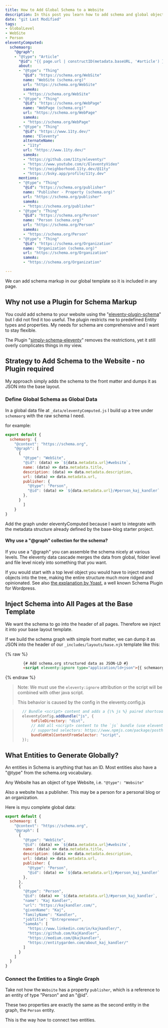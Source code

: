 ```yaml
---
title: How to Add Global Schema to a Website
description: In this post you learn how to add schema and global objects to an eleventy website.
date: "git Last Modified"
tags: 
- GlobalLevel
- WebSite
- Person
eleventyComputed:
  schemaorg:
    "@graph":
    - "@type": "Article"
      "@id": "{{ page.url | constructID(metadata.baseURL, '#article') }}"
      about:
      - "@type": "Thing"
        "@id": "https://schema.org/WebSite"
        name: "WebSite (schema.org)"
        url: "https://schema.org/WebSite"
        sameAs:
        - "https://schema.org/WebSite"
      - "@type": "Thing"
        "@id": "https://schema.org/WebPage"
        name: "WebPage (schema.org)"
        url: "https://schema.org/WebPage"
        sameAs:
        - "https://schema.org/WebPage"
      - "@type": "Thing"
        "@id": "https://www.11ty.dev/"
        name: "Eleventy"
        alternateName: 
        - "11ty"
        url: "https://www.11ty.dev/"
        sameAs:
        - "https://github.com/11ty/eleventy/"
        - "https://www.youtube.com/c/EleventyVideo"
        - "https://neighborhood.11ty.dev/@11ty"
        - "https://bsky.app/profile/11ty.dev"
      mentions:
      - "@type": "Thing"
        "@id": "https://schema.org/publisher"
        name: "Publisher - Property (schema.org)"
        url: "https://schema.org/publisher"
        sameAs:
        - "https://schema.org/publisher"
      - "@type": "Thing"
        "@id": "https://schema.org/Person"
        name: "Person (schema.org)"
        url: "https://schema.org/Person"
        sameAs:
        - "https://schema.org/Person"
      - "@type": "Thing"
        "@id": "https://schema.org/Organization"
        name: "Organization (schema.org)"
        url: "https://schema.org/Organization"
        sameAs:
        - "https://schema.org/Organization"

---
```

We can add schema markup in our global template so it is included in any page.

## Why not use a Plugin for Schema Markup

You could add schema to your website using the "[eleventy-plugin-schema](https://github.com/quasibit/eleventy-plugin-schema)" but I did not find it too useful. The plugin restricts me to predefined Entity types and properties. My needs for schema are comprehensive and I want to stay flexible.

The Plugin "[simply-schema-eleventy](https://github.com/PauTym/simply-schema-eleventy/)" removes the restrictions, yet it still overly complicates things in my view.

## Strategy to Add Schema to the Website - no Plugin required

My approach simply adds the schema to the front matter and dumps it as JSON into the base layout.

### Define Global Schema as Global Data

In a global data file at `_data/eleventyComputed.js` I build up a tree under `schemaorg` with the raw schema I need.

for example:

```js
export default {
  schemaorg: {
    "@context": "https://schema.org",
    "@graph": [
      {
        "@type": "WebSite",
        "@id": (data) => `${data.metadata.url}#website`,
        name: (data) => data.metadata.title,
        description: (data) => data.metadata.description,
        url: (data) => data.metadata.url,
        publisher: {
          "@type": "Person",
          "@id": (data) => `${data.metadata.url}/#person_kaj_kandler`
        },
      }
        ]
    }
}
```

Add the graph under eleventyComputed because I want to integrate with the metadata structure already defined by the base-blog starter project.

#### Why use a "@graph" collection for the schema?

If you use a "@graph" you can assemble the schema nicely at various levels. The eleventy data cascade merges the data from global, folder level and file level nicely into something that you want.

If you would start with a top level object you would have to inject nested objects into the tree, making the entire structure much more ridged and opinionated. See also [the explanation by Yoast](https://academy.yoast.com/app/uploads/sites/4/2020/11/2-1-the-yoast-seo-graph-structured-data-for-beginners.pdf), a well known Schema Plugin for Wordpress.

## Inject Schema into All Pages at the Base Template

We want the schema to go into the header of all pages. Therefore we inject it into your base layout template.

If we build the schema graph with simple front matter, we can dump it as JSON into the header of our `_includes/layouts/base.njk` template like this:

{% raw %}
```html
		{# Add schema.org structured data as JSON-LD #}
		<script eleventy:ignore type="application/ld+json">{{ schemaorg | dump(\t) | safe }}</script>
```
{% endraw %}

> Note: We must use the `eleventy:ignore` attribution or the script will be combined with other java script. 
> 
> This behavior is caused by the config in the eleventy.config.js

> ```js
> 	// Bundle <script> content and adds a {\% js %} paired shortcode
> 	eleventyConfig.addBundle("js", {
> 		toFileDirectory: "dist",
> 		// Add all <script> content to the `js` bundle (use eleventy:ignore to opt-out)
> 		// supported selectors: https://www.npmjs.com/package/posthtml-match-helper
> 		bundleHtmlContentFromSelector: "script",
> 	});
> ```

## What Entities to Generate Globally?

An entities in Schema is anything that has an ID. Most entities also have a "@type" from the schema.org vocabulary.

Any Website has an object of type Website, i.e. `"@type": "Website"`

Also a website has a publisher. This may be a person for a personal blog or an organization.

Here is myu complete global data:

```js
export default {
  schemaorg: {
    "@context": "https://schema.org",
    "@graph": [
      {
        "@type": "WebSite",
        "@id": (data) => `${data.metadata.url}#website`,
        name: (data) => data.metadata.title,
        description: (data) => data.metadata.description,
        url: (data) => data.metadata.url,
        publisher: {
          "@type": "Person",
          "@id": (data) => `${data.metadata.url}/#person_kaj_kandler`
        },
      },
      {
        "@type": "Person",
        "@id": (data) => `${data.metadata.url}/#person_kaj_kandler`,
        "name": "Kaj Kandler",
        "url": "https://kajkandler.com/",
        "givenName": "Kaj",
        "familyName": "Kandler",
        "jobTitle": "Entrepreneur",
        "sameAs": [
          "https://www.linkedin.com/in/kajkandler/",
          "https://github.com/KajKandler",
          "https://medium.com/@kajkandler",
          "https://entitygarden.com/about_kaj_kandler/"
        ]
      }
    ]
  }
}
```

### Connect the Entities to a Single Graph

Take not how the `Website` has a property `publisher`, which is a reference to an entity of type "Person" and an "@id".

These two properties are exactly the same as the second entity in the graph, the `Person` entity.

This is the way how to connect two entities.


